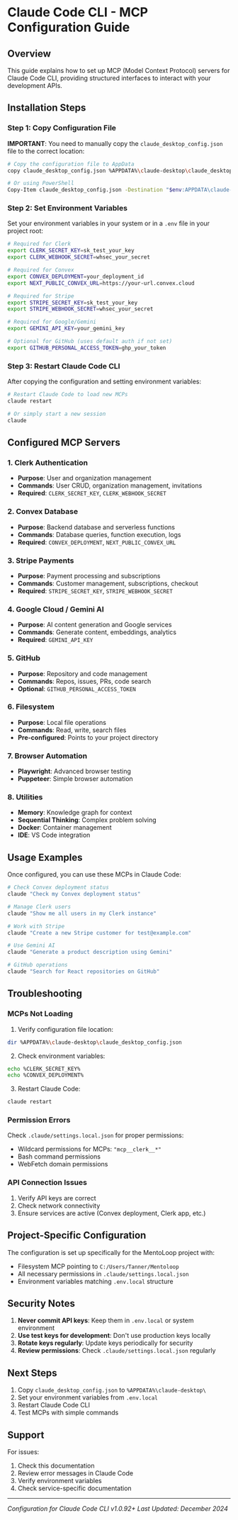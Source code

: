# Claude Code CLI - MCP Configuration Guide

## Overview

This guide explains how to set up MCP (Model Context Protocol) servers for Claude Code CLI, providing structured interfaces to interact with your development APIs.

## Installation Steps

### Step 1: Copy Configuration File

**IMPORTANT**: You need to manually copy the `claude_desktop_config.json` file to the correct location:

```bash
# Copy the configuration file to AppData
copy claude_desktop_config.json %APPDATA%\claude-desktop\claude_desktop_config.json

# Or using PowerShell
Copy-Item claude_desktop_config.json -Destination "$env:APPDATA\claude-desktop\claude_desktop_config.json"
```

### Step 2: Set Environment Variables

Set your environment variables in your system or in a `.env` file in your project root:

```bash
# Required for Clerk
export CLERK_SECRET_KEY=sk_test_your_key
export CLERK_WEBHOOK_SECRET=whsec_your_secret

# Required for Convex
export CONVEX_DEPLOYMENT=your_deployment_id
export NEXT_PUBLIC_CONVEX_URL=https://your-url.convex.cloud

# Required for Stripe
export STRIPE_SECRET_KEY=sk_test_your_key
export STRIPE_WEBHOOK_SECRET=whsec_your_secret

# Required for Google/Gemini
export GEMINI_API_KEY=your_gemini_key

# Optional for GitHub (uses default auth if not set)
export GITHUB_PERSONAL_ACCESS_TOKEN=ghp_your_token
```

### Step 3: Restart Claude Code CLI

After copying the configuration and setting environment variables:

```bash
# Restart Claude Code to load new MCPs
claude restart

# Or simply start a new session
claude
```

## Configured MCP Servers

### 1. Clerk Authentication
- **Purpose**: User and organization management
- **Commands**: User CRUD, organization management, invitations
- **Required**: `CLERK_SECRET_KEY`, `CLERK_WEBHOOK_SECRET`

### 2. Convex Database
- **Purpose**: Backend database and serverless functions
- **Commands**: Database queries, function execution, logs
- **Required**: `CONVEX_DEPLOYMENT`, `NEXT_PUBLIC_CONVEX_URL`

### 3. Stripe Payments
- **Purpose**: Payment processing and subscriptions
- **Commands**: Customer management, subscriptions, checkout
- **Required**: `STRIPE_SECRET_KEY`, `STRIPE_WEBHOOK_SECRET`

### 4. Google Cloud / Gemini AI
- **Purpose**: AI content generation and Google services
- **Commands**: Generate content, embeddings, analytics
- **Required**: `GEMINI_API_KEY`

### 5. GitHub
- **Purpose**: Repository and code management
- **Commands**: Repos, issues, PRs, code search
- **Optional**: `GITHUB_PERSONAL_ACCESS_TOKEN`

### 6. Filesystem
- **Purpose**: Local file operations
- **Commands**: Read, write, search files
- **Pre-configured**: Points to your project directory

### 7. Browser Automation
- **Playwright**: Advanced browser testing
- **Puppeteer**: Simple browser automation

### 8. Utilities
- **Memory**: Knowledge graph for context
- **Sequential Thinking**: Complex problem solving
- **Docker**: Container management
- **IDE**: VS Code integration

## Usage Examples

Once configured, you can use these MCPs in Claude Code:

```bash
# Check Convex deployment status
claude "Check my Convex deployment status"

# Manage Clerk users
claude "Show me all users in my Clerk instance"

# Work with Stripe
claude "Create a new Stripe customer for test@example.com"

# Use Gemini AI
claude "Generate a product description using Gemini"

# GitHub operations
claude "Search for React repositories on GitHub"
```

## Troubleshooting

### MCPs Not Loading

1. Verify configuration file location:
```bash
dir %APPDATA%\claude-desktop\claude_desktop_config.json
```

2. Check environment variables:
```bash
echo %CLERK_SECRET_KEY%
echo %CONVEX_DEPLOYMENT%
```

3. Restart Claude Code:
```bash
claude restart
```

### Permission Errors

Check `.claude/settings.local.json` for proper permissions:
- Wildcard permissions for MCPs: `"mcp__clerk__*"`
- Bash command permissions
- WebFetch domain permissions

### API Connection Issues

1. Verify API keys are correct
2. Check network connectivity
3. Ensure services are active (Convex deployment, Clerk app, etc.)

## Project-Specific Configuration

The configuration is set up specifically for the MentoLoop project with:
- Filesystem MCP pointing to `C:/Users/Tanner/Mentoloop`
- All necessary permissions in `.claude/settings.local.json`
- Environment variables matching `.env.local` structure

## Security Notes

1. **Never commit API keys**: Keep them in `.env.local` or system environment
2. **Use test keys for development**: Don't use production keys locally
3. **Rotate keys regularly**: Update keys periodically for security
4. **Review permissions**: Check `.claude/settings.local.json` regularly

## Next Steps

1. Copy `claude_desktop_config.json` to `%APPDATA%\claude-desktop\`
2. Set your environment variables from `.env.local`
3. Restart Claude Code CLI
4. Test MCPs with simple commands

## Support

For issues:
1. Check this documentation
2. Review error messages in Claude Code
3. Verify environment variables
4. Check service-specific documentation

---

*Configuration for Claude Code CLI v1.0.92+*
*Last Updated: December 2024*